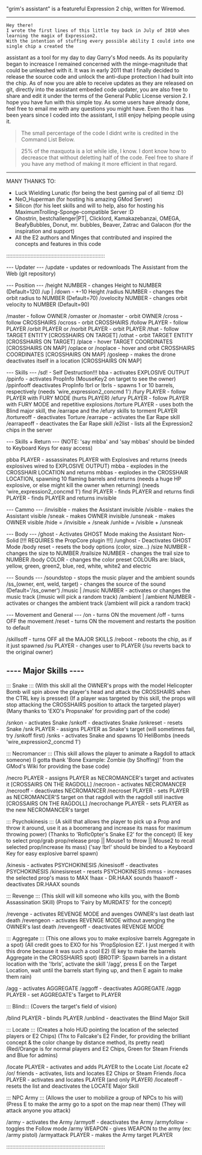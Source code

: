 "grim's assistant" is a featureful Expression 2 chip, written for Wiremod.



 ------------------------------------------------------------------------------------------------
	Hey there!
	I wrote the first lines of this little toy back in July of 2010 when learning the magix of Expression2.
	With the intention of stuffing every possible ability I could into one single chip a created the
assistant as a tool for my day to day Garry's Mod needs.
	As its popularity began to increasce I remained concerned with the minge-magnitude that could be unleashed
with it. It was in early 2011 that I finally decided to release the source code and unlock the anti-dupe protection
I had built into the chip.
	As of now you are able to receive updates as they are released on git, directly into the assistant embeded code updater, you are also free to share and edit it under the terms of the General Public License version 2.
	I hope you have fun with this simple toy. As some users have already done, feel free to email me with any questions you might have. Even tho it has been years since I coded into the assistant, I still enjoy helping people using it.

> The small percentage of the code I didnt write is credited in the Command List Below.

> 25% of the maxquota is a lot while idle, I know. I dont know how to decreasce that without deletting half of the code. Feel free to share if you have any method of making it more efficient in that regard.

 ------------------------------------------------------------------------------------------------

 MANY THANKS TO:
  - Luck Wielding Lunatic (for being the best gaming pal of all tiemz :D)
  - NeO_Huperman (for hosting his amazing GMod Server)
  - Silicon (for his leet skills and will to help, also for hosting his MaximumTrolling-Sponge-compatible Server :D
  - Ghostrin, bestchallenger|PT|, Clicklord, Kamakazebanzai,
     OMEGA, BeafyBubbles, Donut, mr. bubbles, Beaver, 
      Zatrac and Galacon (for the inspiration and support)
  - All the E2 authors and Minges that contributed and inspired the concepts and features in this code
 

:::::::::::::::::::::::::::::::::::::::::::::::::::::::::::::::::

 --- Updater ---
 /update - updates or redownloads The Assistant from the Web (git repository)




 --- Position ---
 /height NUMBER - changes Height to NUMBER (Default=120)
 /up | /down - +-10 Height
 /radius NUMBER - changes the orbit radius to NUMBER (Default=70)
 /ovelocity NUMBER - changes orbit velocity to NUMBER (Default=90)

 /master - follow OWNER
 /omaster or /nomaster - orbit OWNER
 /cross - follow CROSSHAIRS
 /ocross - orbit CROSSHAIRS
 /follow PLAYER - follow PLAYER
 /orbit PLAYER or /norbit PLAYER - orbit PLAYER
 /that - follow TARGET ENTITY [CROSSHAIRS ON TARGET]
 /othat - orbit TARGET ENTITY [CROSSHAIRS ON TARGET]
 /place - hover TARGET COORDINATES [CROSSHAIRS ON MAP]
 /oplace or /noplace  - hover and orbit CROSSHAIRS COORDINATES [CROSSHAIRS ON MAP]
 /gosleep - makes the drone deactivates itself in a location [CROSSHAIRS ON MAP]



 --- Skills ---
 /sd! - Self Destruction!!!
 bba - activates EXPLOSIVE OUTPUT
 /ppinfo - activates PropInfo (MouseKey2 on target to see the owner)
 /ppinfooff deactivates PropInfo
 !brl or !brls - spawns 1 or 10 barrels, respectively (needs 'wire_expression2_concmd 1')
 /fury PLAYER - follow PLAYER with FURY MODE (hurts PLAYER)
 /efury PLAYER - follow PLAYER with FURY MODE and repetitive explosions
 /torture PLAYER - uses both the Blind major skill, the /earrape and the /efury skills to torment PLAYER
 /tortureoff - deactivates Torture
 /earrape - activates the Ear Rape skill
 /earrapeoff - deactivates the Ear Rape skill
 /e2list - lists all the Expression2 chips in the server



 --- Skills + Return ---
 (NOTE: 'say mbba' and 'say mbbas' should be binded to Keyboard Keys for easy access)

 pbba PLAYER - assassinates PLAYER with Explosives and returns (needs explosives wired to EXPLOSIVE OUTPUT)
 mbba - explodes in the CROSSHAIR LOCATION and returns
 mbbas - explodes in the CROSSHAIR LOCATION, spawning 10 flaming barrels and returns (needs a huge HP explosive, or else might kill the owner when returning) (needs 'wire_expression2_concmd 1')
 find PLAYER - finds PLAYER and returns
 findi PLAYER - finds PLAYER and returns invisible



 --- Cammo ---
 /invisible - makes the Assistant invisible
 /visible - makes the Assistant visible
 /sneak - makes OWNER invisible
 /unsneak - makes OWNER visible
 /hide = /invisible + /sneak
 /unhide = /visible + /unsneak



 --- Body ---
 /ghost - Activates GHOST Mode making the Assistant Non-Solid [!!! REQUIRES the PropCore plugin !!!]
 /unghost - Deactivates GHOST Mode
 /body reset - resets the body options (color, size...)
 /size NUMBER - changes the size to NUMBER
 /trailsize NUMBER - changes the trail size to NUMBER
 /body COLOR - changes the color preset
               COLOURs are: black, yellow, green, green2, blue, red, white, white2 and electric



 --- Sounds ---
 /soundstop - stops the music player and the ambient sounds
 /ss_(owner, ent, weld, target) - changes the source of the sound (Default='/ss_owner')
 /music | /music NUMBER - activates or changes the music track (/music will pick a random track)
 /ambient | /ambient NUMBER - activates or changes the ambient track (/ambient will pick a random track)



 --- Movement and General ---
 /on - turns ON the movement
 /off - turns OFF the movement
 /reset - turns ON the movement and restarts the position to default

 /skillsoff - turns OFF all the MAJOR SKILLS
 /reboot - reboots the chip, as if it just spawned
 /su PLAYER - changes user to PLAYER (/su reverts back to the original owner)




 ---- Major Skills ----
 ----------------------

 ::: Snake :::
 (With this skill all the OWNER's props with the model Helicopter Bomb will spin above the player's head and attack the CROSSHAIRS when the CTRL key is pressed)
 (If a player was targeted by this skill, the props will stop attacking the CROSSHAIRS position to attack the targeted player)
 (Many thanks to 'EXO's Propsnake' for providing part of the code)

 /snkon - activates Snake
 /snkoff - deactivates Snake
 /snkreset - resets Snake
 /snk PLAYER - assigns PLAYER as Snake's target (will sometimes fail, try /snkoff first)
 /snks - activates Snake and spawns 10 HeliBombs (needs 'wire_expression2_concmd 1')



 ::: Necromancer :::
 (This skill allows the player to animate a Ragdoll to attack someone)
 (I gotta thank 'Bone Example: Zombie (by Shoffing)' from the GMod's Wiki for providing the base code)

 /necro PLAYER - assigns PLAYER as NECROMANCER's target and activates it [CROSSAIRS ON THE RAGDOLL]
 /necroon - activates NECROMANCER
 /necrooff - deactivates NECROMANCER
 /necroset PLAYER - sets PLAYER as NECROMANCER'S target on that ragdoll with the ragdoll still inactive [CROSSAIRS ON THE RAGDOLL]
 /necrochange PLAYER - sets PLAYER as the new NECROMANCER's target



 ::: Psychokinesis :::
 (A skill that allows the player to pick up a Prop and throw it around, use it as a boomerang and increase its mass for maximum throwing power)
 (Thanks to 'Roflc0pter's Snake E2' for the concept)
 (E key to select prop/grab prop/release prop || Mouse1 to throw || Mouse2 to recall selected prop/increase its mass)
 ('say !brl' should be binded to a Keyboard Key for easy explosive barrel spawn)

 /kinesis - activates PSYCHOKINESIS
 /kinesisoff - deactivates PSYCHOKINESIS
 /kinesisreset - resets PSYCHOKINESIS
 mmss - increases the selected prop's mass to MAX
 !haax - DR.HAAX sounds
 !haaxoff - deactivates DR.HAAX sounds



 ::: Revenge :::
 (This skill will kill someone who kills you, with the Bomb Assassination SKill)
 (Props to 'Fairy by MURDATS' for the concept)

 /revenge - activates REVENGE MODE and avenges OWNER's last death last death
 /revengeon - activates REVENGE MODE without avenging the OWNER's last death
 /revengeoff - deactivates REVENGE MODE



 ::: Aggregate :::
 (This one allows you to make explosive barrels Aggregate in a spot)
 (All credit goes to EXO for his 'PropSplosion E2'. I just merged it with this drone because it was such a cool E2)
 (E key to make the barrels Aggregate in the CROSSHAIRS spot)
 (BROTIP: Spawn barrels in a distant location with the '!brls', activate the skill '/agg',
  press E on the Target Location, wait until the barrels start flying up, and then E again to make them rain)

 /agg - activates AGGREGATE
 /aggoff - deactivates AGGREGATE
 /aggp PLAYER - set AGGREGATE's Target to PLAYER



 ::: Blind:::
 (Covers the target's field of vision)

 /blind PLAYER - blinds PLAYER
 /unblind - deactivates the Blind Major Skill



 ::: Locate :::
 (Creates a holo HUD pointing the location of the selected players or E2 Chips)
 (Thx to Failcake's E2 Finder, for providing the brilliant concept & the color change by distance method, its pretty neat)
 (Red/Orange is for normal players and E2 Chips, Green for Steam Friends and Blue for admins)

 /locate PLAYER - activates and adds PLAYER to the Locate List
 /locate e2 /or/ friends - activates, lists and locates E2 Chips or Steam Friends
 /loca PLAYER - activates and locates PLAYER (and only PLAYER)
 /locateoff - resets the list and deactivates the LOCATE Major Skill



 ::: NPC Army :::
 (Allows the user to mobilize a group of NPCs to his will)
 (Press E to make the army go to a spot on the map near them)
 (They will attack anyone you attack)

 /army - activates the Army
 /armyoff - deactivates the Army
 /armyfollow - toggles the Follow mode
 /army WEAPON - gives WEAPON to the army (ex: /army pistol)
 /armyattack PLAYER - makes the Army target PLAYER

:::::::::::::::::::::::::::::::::::::::::::::::::::::::::::::::::
